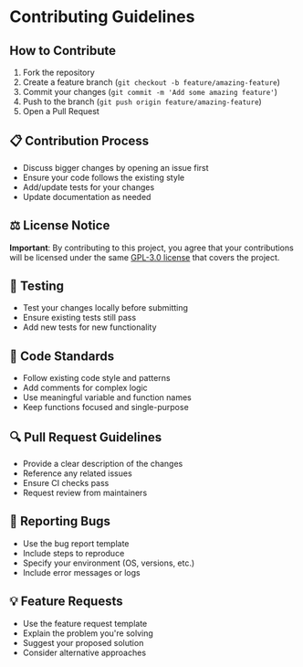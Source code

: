 # Contributing Guidelines

## How to Contribute
1. Fork the repository
2. Create a feature branch (`git checkout -b feature/amazing-feature`)
3. Commit your changes (`git commit -m 'Add some amazing feature'`)
4. Push to the branch (`git push origin feature/amazing-feature`)
5. Open a Pull Request

## 📋 Contribution Process
- Discuss bigger changes by opening an issue first
- Ensure your code follows the existing style
- Add/update tests for your changes
- Update documentation as needed

## ⚖️ License Notice
**Important**: By contributing to this project, you agree that your contributions will be licensed under the same [GPL-3.0 license](LICENSE) that covers the project.

## 🧪 Testing
- Test your changes locally before submitting
- Ensure existing tests still pass
- Add new tests for new functionality

## 📝 Code Standards
- Follow existing code style and patterns
- Add comments for complex logic
- Use meaningful variable and function names
- Keep functions focused and single-purpose

## 🔍 Pull Request Guidelines
- Provide a clear description of the changes
- Reference any related issues
- Ensure CI checks pass
- Request review from maintainers

## 🐛 Reporting Bugs
- Use the bug report template
- Include steps to reproduce
- Specify your environment (OS, versions, etc.)
- Include error messages or logs

## 💡 Feature Requests
- Use the feature request template  
- Explain the problem you're solving
- Suggest your proposed solution
- Consider alternative approaches
